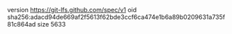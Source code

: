 version https://git-lfs.github.com/spec/v1
oid sha256:adacd94de669af2f5613f62bde3ccf6ca474e1b6a89b0209631a735f81c864ad
size 5633
